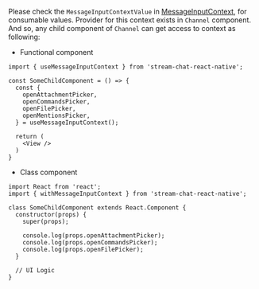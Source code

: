 Please check the `MessageInputContextValue` in [MessageInputContext](https://github.com/GetStream/stream-chat-react-native/blob/master/src/contexts/messageInputContext/MessageInputContext.tsx), for consumable values.
Provider for this context exists in `Channel` component. And so, any child component of `Channel`
can get access to context as following:

- Functional component

```tsx static
import { useMessageInputContext } from 'stream-chat-react-native';

const SomeChildComponent = () => {
  const {
    openAttachmentPicker,
    openCommandsPicker,
    openFilePicker,
    openMentionsPicker,
  } = useMessageInputContext();

  return (
    <View />
  )
}
```

- Class component

```tsx static
import React from 'react';
import { withMessageInputContext } from 'stream-chat-react-native';

class SomeChildComponent extends React.Component {
  constructor(props) {
    super(props);

    console.log(props.openAttachmentPicker);
    console.log(props.openCommandsPicker);
    console.log(props.openFilePicker);
  }

  // UI Logic
}
